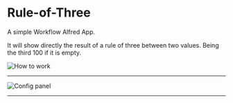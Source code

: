 Rule-of-Three
=============

A simple Workflow Alfred App.

It will show directly the result of a rule of three between two values​​. Being the third 100 if it is empty.

![How to work](//raw.github.com/unavezfui/Rule-of-Three/master/screenshot.png)

---

![Config panel](//raw.github.com/unavezfui/Rule-of-Three/master/screenshot2.png)

---
